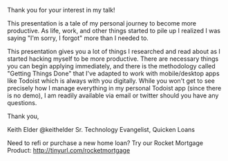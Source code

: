 Thank you for your interest in my talk!

This presentation is a tale of my personal journey to become more productive. As life, work, and other things started to pile up I realized I was saying "I'm sorry, I forgot" more than I needed to. 

This presentation gives you a lot of things I researched and read about as I started hacking myself to be more productive. There are necessary things you can begin applying immediately, and there is the methodology called "Getting Things Done" that I've adapted to work with mobile/desktop apps like Todoist which is always with you digitally. While you won't get to see precisely how I manage everything in my personal Todoist app (since there is no demo), I am readily available via email or twitter should you have any questions. 

Thank you, 

Keith Elder
@keithelder
Sr. Technology Evangelist, Quicken Loans

Need to refi or purchase a new home loan? Try our Rocket Mortgage Product: http://tinyurl.com/rocketmortgage 